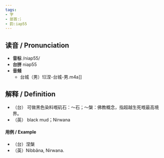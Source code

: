 ```yaml
---
tags:
- 字
- 部首:氵
- 韵:iap55
---
```


## __读音__ / Pronunciation

- __音标__ /niap55/
- __台拼__ niap55
- __音频__
	- 台城（男）![[涅-台城-男.m4a]]

## 解释 / Definition

- （台） 可做黑色染料嘅矶石：～石；～槃：佛教概念，指超越生死嘅最高境界。
- （英） black mud；Nirwana

#### 用例 / Example 

- （台）涅槃
- （英）Nibbãna, Nirwana.
